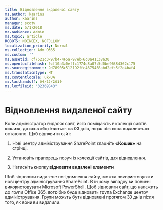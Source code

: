 ```yaml
---
title: Відновлення видаленої сайту
ms.author: kaarins
author: kaarins
manager: scotv
ms.date: 5/1/2018
ms.audience: Admin
ms.topic: article
ROBOTS: NOINDEX, NOFOLLOW
localization_priority: Normal
ms.collection: Adm_O365
ms.custom: ''
ms.assetid: cf7521c3-97b4-465a-97eb-6c0a41338a30
ms.openlocfilehash: 0cf10a3a0effc1774d8a07c5d0be96384362c175
ms.sourcegitcommit: 9d78905c512192ffc4675468abd2efc5f2e4baf4
ms.translationtype: MT
ms.contentlocale: uk-UA
ms.lasthandoff: 04/23/2019
ms.locfileid: "32369843"
---
```

# <a name="restore-a-deleted-site"></a>Відновлення видаленої сайту

Коли адміністратор видаляє сайт, його поміщають в колекції сайтів кошика, де вона зберігається на 93 днів, перш ніж вона видаляється остаточно. Щоб відновити сайт:
  
1. Нові центру адміністрування SharePoint клацніть **«Кошик»** на стрічці. 
    
2. Установіть прапорець поруч із колекції сайтів, для відновлення.
    
3. Натисніть кнопку **відновити видалені елементи**.
    
Щоб відновити видалене повідомлення сайту, можна використовувати нові центру адміністрування SharePoint. В іншому випадку ви повинні використовувати Microsoft PowerShell. Щоб відновити сайт, що належить до групи Office 365, потрібно буде відновити група Exchange центру адміністрування. Групи можуть бути відновлені протягом 30 днів після того, як вони ви видалили.
  

